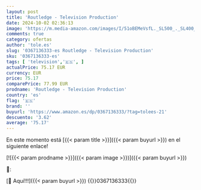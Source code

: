 ```yaml
---
layout: post
title: 'Routledge - Television Production'
date: 2024-10-02 02:36:13
image: 'https://m.media-amazon.com/images/I/51oBEMeVsfL._SL500_._SL400_.jpg'
comments: true
category: ofertas
author: 'tole.es'
slug: '0367136333-es Routledge - Television Production'
sku: '0367136333-es'
tags: [ 'television','🇪🇸', ]
actualPrice: 75.17 EUR
currency: EUR
price: 75.17
comparePrice: 77.99 EUR
prodname: 'Routledge - Television Production'
country: 'es'
flag: '🇪🇸'
brand: ''
buyurl: 'https://www.amazon.es/dp/0367136333/?tag=tolees-21'
descuento: '3.62'
average: '75.17'
---
```


En este momento está [{{< param title >}}]({{< param buyurl >}}) en el siguiente enlace!

[![{{< param prodname >}}]({{< param image >}})]({{< param buyurl >}})

🔎:


[🛒 Aquí!!!]({{< param buyurl >}})
{{<world>}}0367136333{{</world>}}
